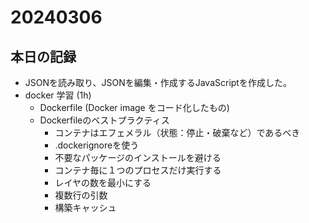 # 20240306

## 本日の記録

- JSONを読み取り、JSONを編集・作成するJavaScriptを作成した。
- docker 学習 (1h)
  - Dockerfile (Docker image をコード化したもの)
  - Dockerfileのベストプラクティス
    - コンテナはエフェメラル（状態：停止・破棄など）であるべき
    - .dockerignoreを使う
    - 不要なパッケージのインストールを避ける
    - コンテナ毎に１つのプロセスだけ実行する
    - レイヤの数を最小にする
    - 複数行の引数
    - 構築キャッシュ
